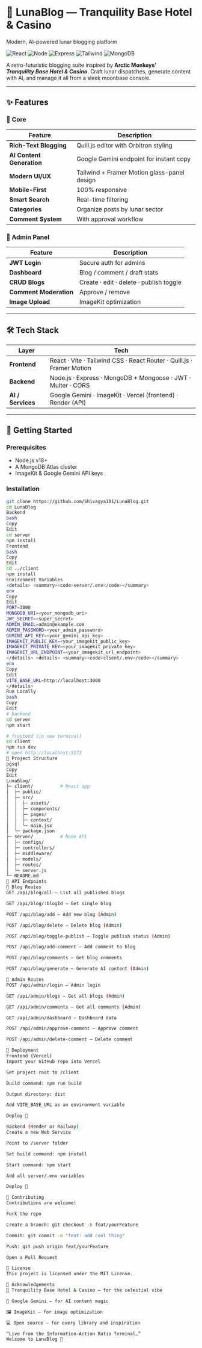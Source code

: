 # 🌙 LunaBlog — Tranquility Base Hotel & Casino  
Modern, AI-powered lunar blogging platform

![React](https://img.shields.io/badge/React-18+-61dafb?logo=react&style=flat)
![Node](https://img.shields.io/badge/Node.js-18+-339933?logo=nodedotjs&style=flat)
![Express](https://img.shields.io/badge/Express-4+-000000?logo=express&style=flat)
![Tailwind](https://img.shields.io/badge/TailwindCSS-3+-38bdf8?logo=tailwindcss&style=flat)
![MongoDB](https://img.shields.io/badge/MongoDB-6+-47a248?logo=mongodb&style=flat)

A retro-futuristic blogging suite inspired by **Arctic Monkeys’**  
_**Tranquility Base Hotel & Casino**_. Craft lunar dispatches, generate content with AI, and manage it all from a sleek moonbase console.

---

## ✨ Features

### 🚀 Core
| Feature | Description |
|---------|-------------|
| **Rich-Text Blogging** | Quill.js editor with Orbitron styling |
| **AI Content Generation** | Google Gemini endpoint for instant copy |
| **Modern UI/UX** | Tailwind + Framer Motion glass-panel design |
| **Mobile-First** | 100% responsive |
| **Smart Search** | Real-time filtering |
| **Categories** | Organize posts by lunar sector |
| **Comment System** | With approval workflow |

### 🔐 Admin Panel
| Feature | Description |
|---------|-------------|
| **JWT Login** | Secure auth for admins |
| **Dashboard** | Blog / comment / draft stats |
| **CRUD Blogs** | Create · edit · delete · publish toggle |
| **Comment Moderation** | Approve / remove |
| **Image Upload** | ImageKit optimization |

---

## 🛠️ Tech Stack

| Layer      | Tech |
|------------|------|
| **Frontend** | React · Vite · Tailwind CSS · React Router · Quill.js · Framer Motion |
| **Backend**  | Node.js · Express · MongoDB + Mongoose · JWT · Multer · CORS |
| **AI / Services** | Google Gemini · ImageKit · Vercel (frontend) · Render (API) |

---

## 🚀 Getting Started

### Prerequisites
- Node.js v18+
- A MongoDB Atlas cluster
- ImageKit & Google Gemini API keys

### Installation
```bash
git clone https://github.com/Shivagya101/LunaBlog.git
cd LunaBlog
Backend
bash
Copy
Edit
cd server
npm install
Frontend
bash
Copy
Edit
cd ../client
npm install
Environment Variables
<details> <summary><code>server/.env</code></summary>
env
Copy
Edit
PORT=3000
MONGODB_URI=<your_mongodb_uri>
JWT_SECRET=<super_secret>
ADMIN_EMAIL=admin@example.com
ADMIN_PASSWORD=<your_admin_password>
GEMINI_API_KEY=<your_gemini_api_key>
IMAGEKIT_PUBLIC_KEY=<your_imagekit_public_key>
IMAGEKIT_PRIVATE_KEY=<your_imagekit_private_key>
IMAGEKIT_URL_ENDPOINT=<your_imagekit_url_endpoint>
</details> <details> <summary><code>client/.env</code></summary>
env
Copy
Edit
VITE_BASE_URL=http://localhost:3000
</details>
Run Locally
bash
Copy
Edit
# backend
cd server
npm start

# frontend (in new terminal)
cd client
npm run dev
# open http://localhost:5173
📁 Project Structure
pgsql
Copy
Edit
LunaBlog/
├─ client/          # React app
│  ├─ public/
│  ├─ src/
│  │  ├─ assets/
│  │  ├─ components/
│  │  ├─ pages/
│  │  ├─ context/
│  │  └─ main.jsx
│  └─ package.json
├─ server/          # Node API
│  ├─ configs/
│  ├─ controllers/
│  ├─ middleware/
│  ├─ models/
│  ├─ routes/
│  └─ server.js
└─ README.md
🎯 API Endpoints
📝 Blog Routes
GET /api/blog/all — List all published blogs

GET /api/blog/:blogId — Get single blog

POST /api/blog/add — Add new blog (Admin)

POST /api/blog/delete — Delete blog (Admin)

POST /api/blog/toggle-publish — Toggle publish status (Admin)

POST /api/blog/add-comment — Add comment to blog

POST /api/blog/comments — Get blog comments

POST /api/blog/generate — Generate AI content (Admin)

🔐 Admin Routes
POST /api/admin/login — Admin login

GET /api/admin/blogs — Get all blogs (Admin)

GET /api/admin/comments — Get all comments (Admin)

GET /api/admin/dashboard — Dashboard data

POST /api/admin/approve-comment — Approve comment

POST /api/admin/delete-comment — Delete comment

🚀 Deployment
Frontend (Vercel)
Import your GitHub repo into Vercel

Set project root to /client

Build command: npm run build

Output directory: dist

Add VITE_BASE_URL as an environment variable

Deploy 🎉

Backend (Render or Railway)
Create a new Web Service

Point to /server folder

Set build command: npm install

Start command: npm start

Add all server/.env variables

Deploy 🚀

🤝 Contributing
Contributions are welcome!

Fork the repo

Create a branch: git checkout -b feat/yourFeature

Commit: git commit -m "feat: add cool thing"

Push: git push origin feat/yourFeature

Open a Pull Request

📄 License
This project is licensed under the MIT License.

🙏 Acknowledgements
🎵 Tranquility Base Hotel & Casino — for the celestial vibe

🤖 Google Gemini — for AI content magic

🖼️ ImageKit — for image optimization

💻 Open source — for every library and inspiration

“Live from the Information-Action Ratio Terminal…”
Welcome to LunaBlog 🌌